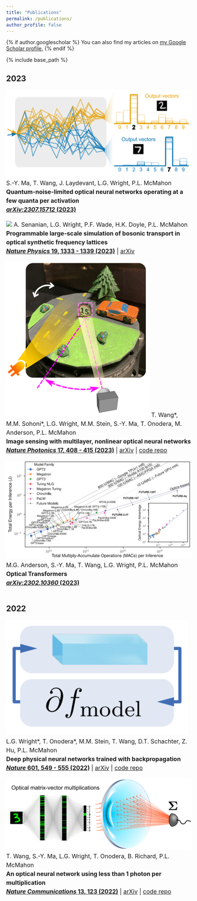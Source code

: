 ```yaml
---
title: "Publications"
permalink: /publications/
author_profile: false
---
```


{% if author.googlescholar %}
  You can also find my articles on <u><a href="{{author.googlescholar}}">my Google Scholar profile</a>.</u>
{% endif %}

{% include base_path %}

<section id="main" >
	<div class="inner">
		<h2>2023</h2>
			<div style="font-size:12pt;line-height:1.5;">
			<span class="image left" style="max-width:150px;">
				<img src="images/publications/2023_Ma.png" />
			</span>
			S.-Y. Ma, T. Wang, J. Laydevant, L.G. Wright, P.L. McMahon<br />
			<span style="font-weight:bold;">Quantum-noise-limited optical neural networks operating at a few quanta per activation</span><br/>
				<a href="https://arxiv.org/abs/2307.15712" style="font-weight:bold;"><i>arXiv:2307.15712</i> (2023)</a>
			</div><br clear="all" />
			<div style="font-size:12pt;line-height:1.5;">
				<span class="image left" style="max-width:150px;">
					<img src="images/publications/2023_Senanian.png" />
				</span>
				A. Senanian, L.G. Wright, P.F. Wade, H.K. Doyle, P.L. McMahon<br />
				<span style="font-weight:bold;">Programmable large-scale simulation of bosonic transport in optical synthetic frequency lattices</span><br/>
				<a href="https://doi.org/10.1038/s41567-023-02075-7" style="font-weight:bold;"><i>Nature Physics</i> <b>19</b>, 1333 - 1339 (2023)</a> | <a href="https://arxiv.org/abs/2208.05088">arXiv</a>
			</div><br clear="all" />
			<div style="font-size:12pt;line-height:1.5;">
				<span class="image left" style="max-width:150px;">
					<img src="../images/publications/2023_Wang.png" />
				</span>
				T. Wang*, M.M. Sohoni*, L.G. Wright, M.M. Stein, S.-Y. Ma, T. Onodera, M. Anderson, P.L. McMahon<br />
				<span style="font-weight:bold;">Image sensing with multilayer, nonlinear optical neural networks</span><br/>
				<a href="https://doi.org/10.1038/s41566-023-01170-8" style="font-weight:bold;"><i>Nature Photonics</i> <b>17</b>, 408 - 415 (2023)</a> | <a href="https://arxiv.org/abs/2207.14293">arXiv</a> | <a href="https://github.com/mcmahon-lab/Image-sensing-with-multilayer-nonlinear-optical-neural-networks">code repo</a>
			</div><br clear="all" />
			<div style="font-size:12pt;line-height:1.5;">
				<span class="image left" style="max-width:150px;">
					<img src="images/publications/2023_Anderson.png" />
				</span>
				M.G. Anderson, S.-Y. Ma, T. Wang, L.G. Wright, P.L. McMahon<br />
				<span style="font-weight:bold;">Optical Transformers</span><br/>
				<a href="https://arxiv.org/abs/2302.10360" style="font-weight:bold;"><i>arXiv:2302.10360</i> (2023)</a>
			</div><br clear="all" />
		<h2>2022</h2>
			<div style="font-size:12pt;line-height:1.5;">
				<span class="image left" style="max-width:150px;">
					<img src="images/publications/2022_Wright.png" />
				</span>
				L.G. Wright*, T. Onodera*, M.M. Stein, T. Wang, D.T. Schachter, Z. Hu, P.L. McMahon<br />
				<span style="font-weight:bold;">Deep physical neural networks trained with backpropagation</span><br/>
				<a href="https://doi.org/10.1038/s41586-021-04223-6" style="font-weight:bold;"><i>Nature</i> <b>601</b>, 549 - 555 (2022)</a> | <a href="https://arxiv.org/abs/2104.13386">arXiv</a> | <a href="https://github.com/mcmahon-lab/Physics-Aware-Training">code repo</a>
			</div><br clear="all" />
			<div style="font-size:12pt;line-height:1.5;">
				<span class="image left" style="max-width:150px;">
					<img src="images/publications/2022_Wang.png" />
				</span>
				T. Wang, S.-Y. Ma, L.G. Wright, T. Onodera, B. Richard, P.L. McMahon<br />
				<span style="font-weight:bold;">An optical neural network using less than 1 photon per multiplication</span><br/>
				<a href="https://doi.org/10.1038/s41467-021-27774-8" style="font-weight:bold;"><i>Nature Communications</i> <b>13</b>, 123 (2022)</a> | <a href="https://arxiv.org/abs/2104.13467">arXiv</a> | <a href="https://github.com/mcmahon-lab/ONN-QAT-SQL">code repo</a>
			</div><br clear="all" />
	</div>
</section>

